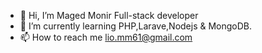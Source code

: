 - 👋 Hi, I’m Maged Monir 
Full-stack developer 
- 🌱 I’m currently learning PHP,Larave,Nodejs & MongoDB.
- 📫 How to reach me lio.mm61@gmail.com

<!---
MagedM97/MagedM97 is a ✨ special ✨ repository because its `README.md` (this file) appears on your GitHub profile.
You can click the Preview link to take a look at your changes.
--->
